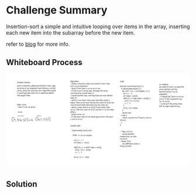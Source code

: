 # Challenge Summary

Insertion-sort a simple and intuitive looping over items in the array, inserting each new item into the subarray before the new item.

refer to [blog](./BLOG.md) for more info.

## Whiteboard Process

![whiteboard process 26](./assets/WB-26.png)

## Solution
<!-- Show how to run your code, and examples of it in action -->